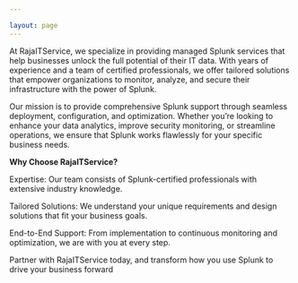 ```yaml
---

layout: page
---
```


At RajaITService, we specialize in providing managed Splunk services that help businesses unlock the full potential of their IT data. With years of experience and a team of certified professionals, we offer tailored solutions that empower organizations to monitor, analyze, and secure their infrastructure with the power of Splunk.

Our mission is to provide comprehensive Splunk support through seamless deployment, configuration, and optimization. Whether you’re looking to enhance your data analytics, improve security monitoring, or streamline operations, we ensure that Splunk works flawlessly for your specific business needs.

<b>Why Choose RajaITService?</b>

Expertise: Our team consists of Splunk-certified professionals with extensive industry knowledge.

Tailored Solutions: We understand your unique requirements and design solutions that fit your business goals.

End-to-End Support: From implementation to continuous monitoring and optimization, we are with you at every step.

Partner with RajaITService today, and transform how you use Splunk to drive your business forward
